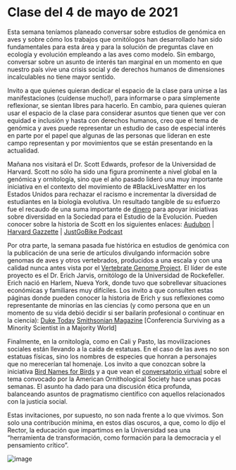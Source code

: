 # Clase del 4 de mayo de 2021

Esta semana teníamos planeado conversar sobre estudios de genómica en aves y sobre cómo los trabajos que ornitólogos han desarrollado han sido fundamentales para esta área y para la solución de preguntas clave en ecología y evolución empleando a las aves como modelo. Sin embargo, conversar sobre un asunto de interés tan marginal en un momento en que nuestro país vive una crisis social y de derechos humanos de dimensiones incalculables no tiene mayor sentido.

Invito a que quienes quieran dedicar el espacio de la clase para unirse a las manifestaciones (cuídense mucho!), para informarse o para simplemente reflexionar, se sientan libres para hacerlo. En cambio, para quienes quieran usar el espacio de la clase para considerar asuntos que tienen que ver con equidad e inclusión y hasta con derechos humanos, creo que el tema de genómica y aves puede representar un estudio de caso de especial interés en parte por el papel que algunas de las personas que lideran en este campo representan y por movimientos que se están presentando en la actualidad.

Mañana nos visitará el Dr. Scott Edwards, profesor de la Universidad de Harvard. Scott no sólo ha sido una figura prominente a nivel global en la genómica y ornitología, sino que el año pasado lideró una muy importante iniciativa en el contexto del movimiento de #BlackLivesMatter en los Estados Unidos para rechazar el racismo e incrementar la diversidad de estudiantes en la biología evolutiva. Un resultado tangible de su esfuerzo fue el recaudo de una suma importante de [dinero](https://www.gofundme.com/f/diversifyevolution?utm_campaign=p_cp_url&utm_medium=os&utm_source=customer) para apoyar iniciativas sobre diversidad en la Sociedad para el Estudio de la Evolución. Pueden conocer sobre la historia de Scott en los siguientes enlaces: [Audubon]( https://www.audubon.org/news/journey-complete-scott-edwards-looks-back-his-cross-country-bicycling-trip) | [Harvard Gazzette](https://news.harvard.edu/gazette/story/2020/07/harvard-ornithology-professor-bicycles-across-the-us/?utm_source=SilverpopMailing&utm_medium=email&utm_campaign=Daily%20Gazette%2020200803%20(1)) | [JustGoBike Podcast]( https://podcasts.apple.com/us/podcast/ep-151-black-lives-matter-birds-bicycle-host-kyle-munson/id1196484918?i=1000487350258)

Por otra parte, la semana pasada fue histórica en estudios de genómica con la publicación de una serie de artículos divulgando información sobre genomas de aves y otros vertebrados, producidos a una escala y con una calidad nunca antes vista por el [Vertebrate Genome Project](https://www.nature.com/collections/cabiagjdfj). El líder de este proyecto es el Dr. Erich Jarvis, ornitólogo de la Universidad de Rockefeller. Erich nació en Harlem, Nueva York, donde tuvo que sobrellevar situaciones económicas y familiares muy difíciles. Los invito a que consulten estas páginas donde pueden conocer la historia de Erich y sus reflexiones como representante de minorías en las ciencias (y como persona que en un momento de su vida debió decidir si ser bailarín profesional o continuar en la ciencia): [Duke Today](https://today.duke.edu/2016/01/jarvisessay)  [Smithsonian Magazine](https://www.smithsonianmag.com/science-nature/song-and-dance-man-135440722/)  [Conferencia Surviving as a Minority Scientist in a Majority World]

Finalmente, en la ornitología, como en Cali y Pasto, las movilizaciones sociales están llevando a la caída de estatuas. En el caso de las aves no son estatuas físicas, sino los nombres de especies que honran a personajes que no merecerían tal homenaje. Los invito a que conozcan sobre la iniciativa [Bird Names for Birds](https://birdnamesforbirds.wordpress.com/) y a que vean el [conversatorio virtual]( https://www.youtube.com/watch?v=84GchnXInb8) sobre el tema convocado por la American Ornithological Society hace unas pocas semanas. El asunto ha dado para una discusión ética profunda, balanceando asuntos de pragmatismo científico con aquellos relacionados con la justicia social.

Estas invitaciones, por supuesto, no son nada frente a lo que vivimos. Son solo una contribución mínima, en estos días oscuros, a que, como lo dijo el Rector, la educación que impartimos en la Universidad sea una “herramienta de transformación, como formación para la democracia y el pensamiento crítico”.

![image](https://user-images.githubusercontent.com/26238594/117053245-5729b380-acde-11eb-9f09-5681bb79f1d1.png)
